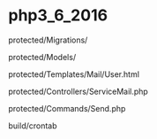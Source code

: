 # php3_6_2016

protected/Migrations/

protected/Models/

protected/Templates/Mail/User.html

protected/Controllers/ServiceMail.php

protected/Commands/Send.php

build/crontab

